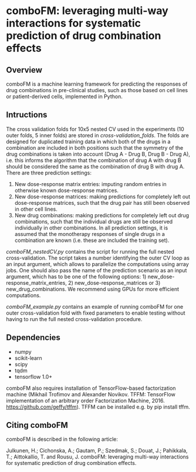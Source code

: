 # comboFM: leveraging multi-way interactions for systematic prediction of drug combination effects

## Overview

comboFM is a machine learning framework for predicting the responses of drug combinations in pre-clinical studies, such as those based on cell lines or patient-derived cells, implemented in Python. 


## Intructions

The cross validation folds for 10x5 nested CV used in the experiments (10 outer folds, 5 inner folds) are stored in *cross-validation_folds*. The folds are designed for duplicated training data in which both of the drugs in a combination are included in both positions such that the symmetry of the drug combinations is taken into account (Drug A - Drug B, Drug B - Drug A), i.e. this informs the algorithm that the combination of drug A with drug B should be considered the same as the combination of drug B with drug A. There are three prediction settings:
1. New dose-response matrix entries: imputing random entries in otherwise known dose-response matrices.
2. New dose-response matrices: making predictions for completely left out dose-response matrices, such that the drug pair has still been observed in other cell lines.
3. New drug combinations: making predictions for completely left out drug combinations, such that the individual drugs are still be observed individually in other combinations.
In all prediction settings, it is assumed that the monotherapy responses of single drugs in a combination are known (i.e. these are included the training set).

*comboFM_nestedCV.py* contains the script for running the full nested cross-validation. The script takes a number identifying the outer CV loop as an input argument, which allows to parallelize the computations using array jobs. One should also pass the name of the prediction scenario as an input argument, which has to be one of the following options: 1) new_dose-response_matrix_entries, 2) new_dose-response_matrices or 3) new_drug_combinations. We recommend using GPUs for more efficient computations.

*comboFM_example.py* contains an example of running comboFM for one outer cross-validation fold with fixed parameters to enable testing without having to run the full nested cross-validation procedure. 


## Dependencies

- numpy
- scikit-learn
- scipy
- tqdm
- tensorflow 1.0+

comboFM also requires installation of TensorFlow-based factorization machine (Mikhail Trofimov and Alexander Novikov. TFFM: TensorFlow implementation of an arbitrary order Factorization Machine, 2016. https://github.com/geffy/tffm). TFFM can be installed e.g. by pip install tffm. 

## Citing comboFM

comboFM is described in the following article:

Julkunen, H.; Cichonska, A.; Gautam, P.; Szedmak, S.; Douat, J.; Pahikkala, T.; Aittokallio, T. and Rousu, J. comboFM: leveraging multi-way interactions for systematic prediction of drug combination effects.

